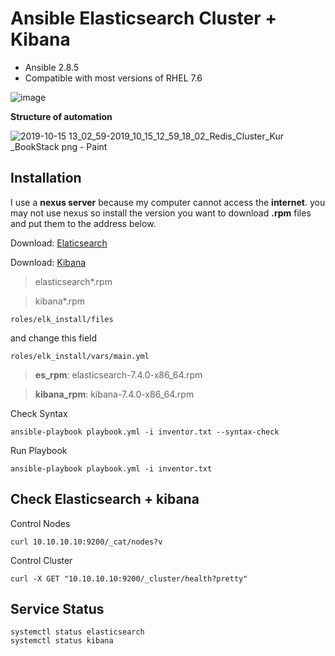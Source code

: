 # Ansible Elasticsearch Cluster  + Kibana

-   Ansible 2.8.5
-   Compatible with most versions of RHEL 7.6
  
![image](https://user-images.githubusercontent.com/3519706/66905789-340db500-f00f-11e9-9cad-050a1f37e110.png)

**Structure of automation**

![2019-10-15 13_02_59-2019_10_15_12_59_18_02_Redis_Cluster_Kur _BookStack png - Paint](https://user-images.githubusercontent.com/3519706/66905959-7b944100-f00f-11e9-8bfb-4d697a46f88a.png)


## Installation

I use a **nexus server** because my computer cannot access the **internet**. 
you may not use nexus so install the version you want to download **.rpm** 
files and put them to the address below.

Download: [Elaticsearch](https://www.elastic.co/downloads/elasticsearch)

Download: [Kibana](https://www.elastic.co/products/kibana)

> elasticsearch*.rpm

> kibana*.rpm

    roles/elk_install/files

and change this field

    roles/elk_install/vars/main.yml

>    **es_rpm**: elasticsearch-7.4.0-x86_64.rpm

>    **kibana_rpm**: kibana-7.4.0-x86_64.rpm

Check Syntax

    ansible-playbook playbook.yml -i inventor.txt --syntax-check

Run Playbook

    ansible-playbook playbook.yml -i inventor.txt

## Check Elasticsearch + kibana

Control Nodes

    curl 10.10.10.10:9200/_cat/nodes?v
Control Cluster

    curl -X GET "10.10.10.10:9200/_cluster/health?pretty"

## Service Status

    systemctl status elasticsearch
    systemctl status kibana
